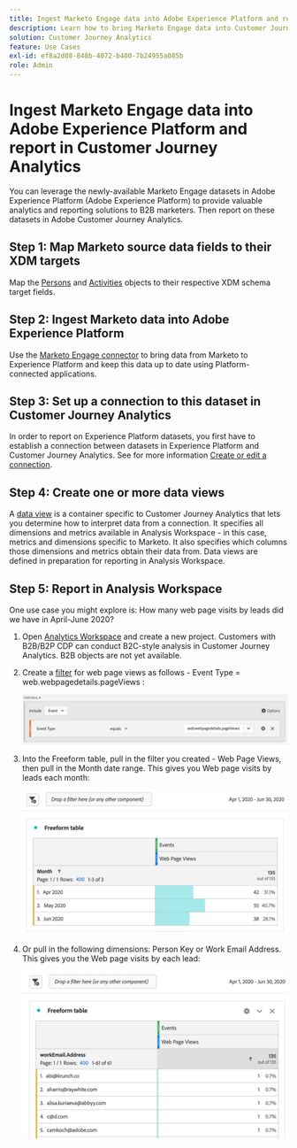 ```yaml
---
title: Ingest Marketo Engage data into Adobe Experience Platform and report in Customer Journey Analytics
description: Learn how to bring Marketo Engage data into Customer Journey Analytics
solution: Customer Journey Analytics
feature: Use Cases
exl-id: ef8a2d08-848b-4072-b400-7b24955a085b
role: Admin
---
```

# Ingest Marketo Engage data into Adobe Experience Platform and report in Customer Journey Analytics

You can leverage the newly-available Marketo Engage datasets in Adobe Experience Platform (Adobe Experience Platform) to provide valuable analytics and reporting solutions to B2B marketers. Then report on these datasets in Adobe Customer Journey Analytics.

## Step 1: Map Marketo source data fields to their XDM targets

Map the [Persons](https://experienceleague.adobe.com/docs/experience-platform/sources/connectors/adobe-applications/mapping/marketo.html#persons) and [Activities](https://experienceleague.adobe.com/docs/experience-platform/sources/connectors/adobe-applications/mapping/marketo.html#activities) objects to their respective XDM schema target fields.

## Step 2: Ingest Marketo data into Adobe Experience Platform

Use the [Marketo Engage connector](https://experienceleague.adobe.com/docs/experience-platform/sources/connectors/adobe-applications/marketo/marketo.html) to bring data from Marketo to Experience Platform and keep this data up to date using Platform-connected applications.

## Step 3: Set up a connection to this dataset in Customer Journey Analytics

In order to report on Experience Platform datasets, you first have to establish a connection between datasets in Experience Platform and Customer Journey Analytics. See for more information [Create or edit a connection](https://experienceleague.adobe.com/docs/analytics-platform/using/cja-connections/create-connection.html).

## Step 4: Create one or more data views

A [data view](/help/data-views/data-views.md) is a container specific to Customer Journey Analytics that lets you determine how to interpret data from a connection. It specifies all dimensions and metrics available in Analysis Workspace - in this case, metrics and dimensions specific to Marketo. It also specifies which columns those dimensions and metrics obtain their data from. Data views are defined in preparation for reporting in Analysis Workspace. 

## Step 5: Report in Analysis Workspace

One use case you might explore is: How many web page visits by leads did we have in April-June 2020?

1. Open [Analytics Workspace](/help/analysis-workspace/home.md) and create a new project. 
   Customers with B2B/B2P CDP can conduct B2C-style analysis in Customer Journey Analytics. B2B objects are not yet available.

1. Create a [filter](/help/components/filters/create-filters.md) for web page views as follows - Event Type = web.webpagedetails.pageViews : 

   ![Definition window showing Event and Event Type](../assets/marketo-filter.png)

1. Into the Freeform table, pull in the filter you created - Web Page Views, then pull in the Month date range. This gives you Web page visits by leads each month:

   ![Freeform table showing Events by Month.](../assets/marketo-freeform.png)

1. Or pull in the following dimensions: Person Key or Work Email Address. This gives you the Web page visits by each lead:

   ![Freeform table showing Events and workEmail.Address and Web Page Views.](../assets/marketo-freeform2.png)
